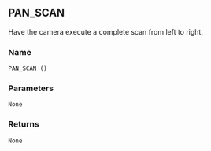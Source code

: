## PAN\_SCAN

Have the camera execute a complete scan from left to right.


### Name

`PAN_SCAN ()`


### Parameters

`None`


### Returns

`None`

